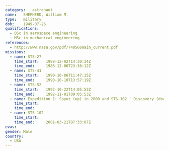 ```yaml
---
category:	astronaut
name:	SHEPHERD, William M.
type:	military
dob:	1949-07-26
qualifications:
  - BSc in aerospace engineering
  - MSc in mechanical engineering
references:
  - http://www.nasa.gov/pdf/740566main_current.pdf
missions:
  - name: STS-27
    time_start:   1988-12-02T14:30:34Z
    time_end:     1988-12-06T23:36:12Z
  - name: STS-41
    time_start:   1990-10-06T11:47:15Z
    time_end:     1990-10-10T13:57:19Z
  - name: STS-52
    time_start:   1992-10-22T14:05:53Z
    time_end:     1992-11-01T09:05:53Z
  - name: Expedition 1: Soyuz (up) in 2000 and STS-102 ' Discovery (down)
    time_start:   
    time_end:     
  - name: STS-102
    time_start:   
    time_end:     2001-03-21T07:33:07Z
evas:
gender:	Male
country:
  - USA
---
```

